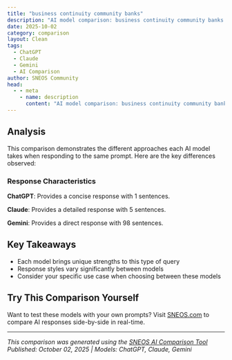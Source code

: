 ```yaml
---
title: "business continuity community banks"
description: "AI model comparison: business continuity community banks..."
date: 2025-10-02
category: comparison
layout: Clean
tags:
  - ChatGPT
  - Claude
  - Gemini
  - AI Comparison
author: SNEOS Community
head:
  - - meta
    - name: description
      content: "AI model comparison: business continuity community banks..."
---
```


<ChatComparison
  title="business continuity community banks"
  prompt="business continuity community banks"
  :responses='{"ChatGPT": "Business continuity is a critical concern for community banks, as these institutions must ensure that they can continue to operate effectively during and after various disruptions, whether they are natural disasters, cyber attacks, or other emergencies. Here are several key considerations and practices for business continuity planning in community banks:\n\n### 1. **Risk Assessment**\n - **Identify Threats**: Community banks should perform regular risk assessments to identify potential threats to their operations. This includes natural disasters (floods, hurricanes), technological failures (system outages), and human threats (fraud, cyber attacks).\n - **Impact Analysis**: Evaluate the potential impact of these threats on operations, reputation, and financial stability.\n\n### 2. **Business Continuity Plan (BCP) Development**\n - **Plan Creation**: Develop a comprehensive business continuity plan that outlines how the bank will respond to various types of disruptions. This should include procedures for maintaining critical operations, communication plans, and resource allocations.\n - **Roles and Responsibilities**: Clearly define roles and responsibilities for staff during a crisis. Employees should know who to contact and what actions to take.\n\n### 3. **Data Backup and IT Continuity**\n - **Data Protection**: Ensure regular backups of critical data and systems. This may include off-site backups or cloud storage solutions.\n - **IT Continuity Plans**: Have a plan in place for maintaining IT services, including alternative systems, failover procedures, and recovery strategies to restore operations quickly.\n\n### 4. **Communication Strategy**\n - **Internal Communication**: Establish protocols for internal communication during a crisis to keep employees informed and coordinated.\n - **External Communication**: Develop a strategy for communicating with customers, regulators, and other stakeholders to provide updates and maintain trust.\n\n### 5. **Training and Exercises**\n - **Staff Training**: Train employees on the business continuity plan, their roles, and procedures. Regular training sessions can ensure everyone knows what to do in an emergency.\n - **Simulated Exercises**: Conduct tabletop exercises and simulations to test the effectiveness of the BCP. This helps identify gaps and areas for improvement.\n\n### 6. **Regulatory Compliance**\n - **Adhere to Regulations**: Community banks must comply with various federal and state regulations relating to business continuity and disaster recovery. This includes guidelines from institutions like the Federal Reserve, FDIC, and OCC.\n - **Regular Review and Updates**: The BCP should be reviewed and updated regularly to incorporate changes in operations, technology, and regulations.\n\n### 7. **Community Engagement**\n - **Community Support**: Engage with the community to provide resources and support during crises. This can strengthen relationships and enhance trust.\n - **Collaboration with Local Agencies**: Partner with local emergency management and response agencies to enhance preparedness and response capabilities.\n\n### 8. **Review and Continuous Improvement**\n - **Feedback Loop**: After any incident or drill, gather feedback and conduct a thorough review of what worked and what didn’t. This will help refine the business continuity plan for future preparedness.\n\nBy implementing these strategies, community banks can enhance their resilience and ensure they can continue to serve their customers and communities during challenging times.", "Claude": "# Business Continuity for Community Banks\n\nCommunity banks face unique challenges in maintaining business continuity due to their size, resources, and local focus. Here\u0027s a comprehensive overview:\n\n## Key Business Continuity Challenges\n\n### **Resource Constraints**\n- Limited IT staff and budgets\n- Difficulty maintaining redundant systems\n- Competing priorities for investment\n- Smaller vendor networks\n\n### **Regulatory Requirements**\n- FFIEC guidance on business continuity\n- State banking regulations\n- FDIC expectations\n- Compliance documentation needs\n\n## Essential Components of a BCP\n\n### **1. Risk Assessment**\n- Natural disasters (floods, storms, earthquakes)\n- Cyber attacks and data breaches\n- Pandemic/health emergencies\n- Power outages and infrastructure failures\n- Key personnel loss\n\n### **2. Critical Functions Identification**\n- Core banking operations\n- ATM/debit card services\n- Online/mobile banking\n- Loan processing\n- Regulatory reporting\n- Customer service\n\n### **3. Recovery Strategies**\n- **Technology**: Cloud-based backup systems, alternate processing sites\n- **Facilities**: Backup locations, remote work capabilities\n- **Personnel**: Cross-training, succession planning\n- **Communications**: Multiple contact methods, crisis communication plans\n\n## Best Practices for Community Banks\n\n### **Cost-Effective Solutions**\n- **Shared services** with other community banks\n- **Cloud-based** disaster recovery services\n- **Vendor partnerships** for critical functions\n- **Regional consortiums** for resource sharing\n\n### **Technology Considerations**\n- Regular data backups (onsite and offsite)\n- Cybersecurity incident response plans\n- Mobile banking continuity\n- Communication systems redundancy\n\n### **Staffing Strategies**\n- Cross-train employees on critical functions\n- Develop succession plans for key roles\n- Create emergency contact protocols\n- Plan for remote work capabilities\n\n## Testing and Maintenance\n\n### **Regular Testing Schedule**\n- Quarterly tabletop exercises\n- Annual full-scale tests\n- Technology recovery tests\n- Communication system tests\n\n### **Plan Updates**\n- Review after any significant changes\n- Annual comprehensive review\n- Post-incident analysis and updates\n- Regulatory requirement changes\n\n## Regulatory Resources\n\n### **Key Guidance Documents**\n- FFIEC Business Continuity Planning Booklet\n- FDIC Financial Institution Letters\n- State banking authority guidance\n- Industry best practice publications\n\n### **Documentation Requirements**\n- Written business continuity plan\n- Risk assessments\n- Testing results and remediation\n- Board approval and oversight documentation\n\n## Common Pitfalls to Avoid\n\n- Inadequate testing of recovery procedures\n- Failure to update contact information\n- Insufficient communication with customers\n- Overlooking vendor dependencies\n- Inadequate board and senior management involvement\n\n## Industry Resources\n\n### **Organizations**\n- Independent Community Bankers of America (ICBA)\n- Conference of State Bank Supervisors (CSBS)\n- American Bankers Association (ABA)\n- Local banker associations\n\n### **Vendor Solutions**\n- Core processing backup services\n- Disaster recovery as a service (DRaaS)\n- Business continuity consulting\n- Shared branching networks\n\nWould you like me to elaborate on any specific aspect of business continuity planning for community banks, such as regulatory requirements, technology solutions, or implementation strategies?", "Gemini": "Okay, let\u0027s break down business continuity planning (BCP) for community banks, covering the key aspects and considerations.\n\n**What is Business Continuity Planning (BCP)?**\n\nBusiness Continuity Planning is the process of creating a proactive strategy to ensure that critical business functions can continue operating during and after a disruptive event. It\u0027s about minimizing downtime and losses. For community banks, this is especially crucial because they are often deeply embedded in the economic health of their local communities.\n\n**Why is BCP Important for Community Banks?**\n\n* **Protecting Assets:** BCP safeguards the bank\u0027s physical assets (buildings, equipment), data, and intellectual property.\n* **Maintaining Operations:** Enables the bank to continue providing essential services to customers (deposits, loans, payments) during disruptions.\n* **Regulatory Compliance:** Financial institutions are required by regulators (e.g., FDIC, OCC, Federal Reserve) to have robust BCPs. Failure to comply can result in penalties.\n* **Reputation Management:** A well-executed BCP demonstrates to customers and the community that the bank is resilient and trustworthy. Loss of customer confidence can be devastating.\n* **Financial Stability:** Minimizing downtime protects revenue streams and avoids costly recovery expenses.\n* **Legal and Contractual Obligations:** Banks have legal and contractual obligations to customers and partners that must be met, even during disruptions.\n\n**Key Elements of a Community Bank BCP:**\n\nA comprehensive BCP for a community bank should address these core areas:\n\n1. **Risk Assessment:**\n\n * **Identify Potential Threats:** Natural disasters (hurricanes, floods, earthquakes), cyberattacks, power outages, pandemics, supply chain disruptions, internal fraud, terrorism, civil unrest, and more.\n * **Assess Vulnerabilities:** Analyze the bank\u0027s weaknesses that could be exploited by these threats.\n * **Determine Impact:** Evaluate the potential financial, operational, and reputational consequences of each threat. This is often done through a Business Impact Analysis (BIA).\n\n2. **Business Impact Analysis (BIA):**\n\n * **Identify Critical Business Functions:** Determine which functions are most essential to the bank\u0027s survival (e.g., deposit processing, loan servicing, ATM operations, online banking).\n * **Determine Recovery Time Objectives (RTOs):** Establish the maximum acceptable downtime for each critical function. How long can it be down before it causes unacceptable damage? (e.g., Deposit processing: 4 hours RTO)\n * **Determine Recovery Point Objectives (RPOs):** Define the maximum acceptable data loss for each critical function. How much data can be lost before it becomes problematic? (e.g., Loan data: 24 hours RPO)\n * **Identify Resources:** Pinpoint the people, technology, facilities, and data required to perform each critical function.\n\n3. **BCP Strategies:**\n\n * **Prevention:** Implement measures to reduce the likelihood of disruptions (e.g., cybersecurity measures, physical security, employee training).\n * **Mitigation:** Develop strategies to minimize the impact of disruptions if they occur (e.g., backup power systems, data backups, offsite storage, employee cross-training).\n * **Recovery:** Define procedures to restore critical business functions as quickly as possible (e.g., data recovery plans, alternate work locations, communication plans).\n * **Continuity of Operations (COOP):** Specific plans to ensure key functions continue during a disruption.\n\n4. **Specific Plan Components:**\n\n * **Data Backup and Recovery:** Regular data backups, offsite storage, and tested recovery procedures. Cloud-based solutions are becoming increasingly popular.\n * **IT Disaster Recovery (ITDR):** Detailed plans for restoring IT systems and applications, including servers, networks, and communication infrastructure. This is a major part of the overall BCP.\n * **Alternate Work Locations:** Designated locations where employees can work if the primary office is unavailable. This could include work-from-home arrangements.\n * **Communication Plan:** Procedures for communicating with employees, customers, regulators, and the public during a disruption. This includes internal and external communication strategies.\n * **Crisis Management Plan:** A framework for managing a crisis situation, including decision-making processes, escalation procedures, and communication protocols.\n * **Pandemic Response Plan:** (Especially relevant after COVID-19) Specific plans to address pandemic-related disruptions, including remote work policies, employee health and safety measures, and customer service adaptations.\n * **Cybersecurity Incident Response Plan (CSIRP):** Detailed steps to take in response to a cyberattack, including containment, eradication, recovery, and post-incident analysis.\n\n5. **Testing and Exercising:**\n\n * **Regular Testing:** BCP testing is essential to identify weaknesses and ensure that the plan works as intended. Testing should be conducted regularly (at least annually) and should include different scenarios.\n * **Types of Tests:**\n * **Tabletop Exercises:** A discussion-based exercise where key personnel walk through the BCP scenarios.\n * **Functional Exercises:** A simulated exercise that tests specific components of the BCP (e.g., data recovery).\n * **Full-Scale Exercises:** A comprehensive exercise that simulates a real disruption and involves all relevant personnel and resources.\n * **Documentation:** Document all test results and any necessary plan revisions.\n\n6. **Maintenance and Review:**\n\n * **Regular Review:** The BCP should be reviewed and updated regularly (at least annually) to reflect changes in the bank\u0027s operations, technology, and risk environment.\n * **Change Management:** Establish a process for managing changes to the BCP to ensure that all updates are properly documented and communicated.\n * **Training:** Provide ongoing training to employees on their roles and responsibilities in the BCP.\n\n**Challenges for Community Banks:**\n\n* **Limited Resources:** Community banks often have smaller budgets and fewer staff dedicated to BCP than larger institutions.\n* **Technology Expertise:** Maintaining the necessary IT expertise to develop and implement effective BCP strategies can be a challenge.\n* **Complexity:** Developing a comprehensive BCP can be complex and time-consuming, especially for smaller institutions.\n* **Keeping Up with Threats:** The threat landscape is constantly evolving, so it\u0027s important to stay informed about emerging risks and update the BCP accordingly.\n* **Employee Awareness:** Ensuring that all employees are aware of the BCP and their roles in it can be difficult.\n\n**Tips for Community Banks:**\n\n* **Start Simple:** Begin with a basic BCP that addresses the most critical functions and gradually expand it over time.\n* **Prioritize:** Focus on the most likely and impactful threats.\n* **Leverage External Resources:** Consider using consultants or managed service providers to assist with BCP development and testing. Look to industry organizations for guidance.\n* **Collaborate:** Partner with other community banks to share resources and best practices.\n* **Training, Training, Training:** Regular BCP training for all staff is critical.\n* **Document Everything:** Document the BCP thoroughly, including all procedures, contact information, and test results.\n* **Automate Where Possible:** Implement automation to streamline BCP processes and reduce the risk of human error.\n* **Cloud Adoption:** Explore cloud-based solutions for data backup, disaster recovery, and other BCP needs.\n* **Focus on Communication:** A clear and effective communication plan is essential for managing a crisis.\n* **Executive Support:** Obtain strong support from the bank\u0027s leadership team to ensure that BCP is a priority.\n* **Cybersecurity First:** Given the increase in cyberattacks, cybersecurity should be a core component of the BCP.\n\n**Regulatory Guidance:**\n\nCommunity banks should be familiar with the following regulatory guidance:\n\n* **FDIC:** FDIC Supervisory Guidance on Business Continuity Planning\n* **OCC:** OCC Business Continuity Planning Handbook\n* **Federal Reserve:** Business Continuity Planning Guidance\n\n**Example Scenario:**\n\nLet\u0027s say a community bank is located in an area prone to hurricanes. Their BCP might include:\n\n* **Risk Assessment:** Identifying hurricanes as a major threat.\n* **BIA:** Determining that deposit processing, loan servicing, and ATM operations are critical functions.\n* **Strategies:**\n * **Prevention:** Reinforcing the bank building, installing backup generators.\n * **Mitigation:** Data backups to a secure offsite location, employee training on hurricane preparedness.\n * **Recovery:** Alternate work locations for staff, a plan to restore IT systems quickly, communication plan to inform customers.\n* **Testing:** Conducting tabletop exercises to simulate a hurricane and test the BCP.\n\n**In Conclusion:**\n\nBusiness continuity planning is an essential part of risk management for community banks. A well-developed and tested BCP can help protect the bank\u0027s assets, maintain operations, comply with regulations, and preserve its reputation in the face of disruptive events. While resources can be a challenge, a pragmatic and prioritized approach, combined with leveraging external expertise and ongoing training, will position a community bank to successfully navigate any disruption. Remember to keep the plan updated and relevant as the bank and its environment evolve.\n"}' 
  published-date="09:53"
/>

## Analysis

This comparison demonstrates the different approaches each AI model takes when responding to the same prompt. Here are the key differences observed:

### Response Characteristics

**ChatGPT**: Provides a concise response with 1 sentences. 

**Claude**: Provides a detailed response with 5 sentences. 

**Gemini**: Provides a direct response with 98 sentences. 

## Key Takeaways

- Each model brings unique strengths to this type of query
- Response styles vary significantly between models
- Consider your specific use case when choosing between these models

## Try This Comparison Yourself

Want to test these models with your own prompts? Visit [SNEOS.com](https://sneos.com) to compare AI responses side-by-side in real-time.

---

*This comparison was generated using the [SNEOS AI Comparison Tool](https://sneos.com)*
*Published: October 02, 2025 | Models: ChatGPT, Claude, Gemini*
